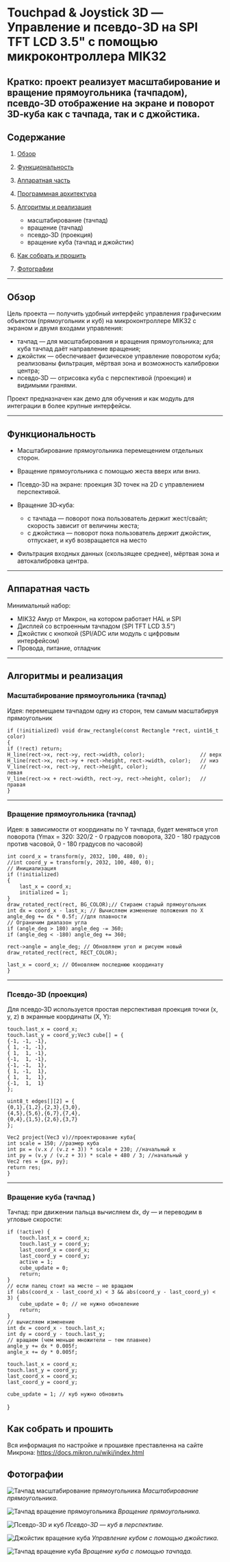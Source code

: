 # Touchpad & Joystick 3D — Управление и псевдо-3D на SPI TFT LCD 3.5" с помощью микроконтроллера MIK32

Кратко: проект реализует масштабирование и вращение прямоугольника (тачпадом), псевдо‑3D отображение на экране и поворот 3D‑куба как с тачпада, так и с джойстика.
---

## Содержание

1. [Обзор](#обзор)
2. [Функциональность](#функциональность)
3. [Аппаратная часть](#аппаратная-часть)
4. [Программная архитектура](#программная-архитектура)
5. [Алгоритмы и реализация](#алгоритмы-и-реализация)

   * масштабирование (тачпад)
   * вращение (тачпад)
   * псевдо‑3D (проекция)
   * вращение куба (тачпад и джойстик)
6. [Как собрать и прошить](#как-собрать-и-прошить)
7. [Фотографии](#фотографии)

---

## Обзор

Цель проекта — получить удобный интерфейс управления графическим объектом (прямоугольник и куб) на микроконтроллере MIK32 с экраном и двумя входами управления:

* тачпад — для масштабирования и вращения прямоугольника; для куба тачпад даёт направление вращения;
* джойстик — обеспечивает физическое управление поворотом куба; реализованы фильтрация, мёртвая зона и возможность калибровки центра;
* псевдо‑3D — отрисовка куба с перспективой (проекция) и видимыми гранями.

Проект предназначен как демо для обучения и как модуль для интеграции в более крупные интерфейсы.

---

## Функциональность

* Масштабирование прямоугольника перемещением отдельных сторон.
* Вращение прямоугольника с помощью жеста вверх или вниз.
* Псевдо‑3D на экране: проекция 3D точек на 2D с управлением перспективой.
* Вращение 3D‑куба:

  * с тачпада — поворот пока пользователь держит жест/свайп; скорость зависит от величины жеста;
  * с джойстика — поворот пока пользователь держит джойстик, отпускает, и куб возвращается на место
* Фильтрация входных данных (скользящее среднее), мёртвая зона и автокалибровка центра.

---

## Аппаратная часть

Минимальный набор:

* MIK32 Амур от Микрон, на котором работает HAL и SPI
* Дисплей со встроенным тачпадом (SPI TFT LCD 3.5")
* Джойстик с кнопкой (SPI/ADC или модуль с цифровым интерфейсом)
* Провода, питание, отладчик

---

## Алгоритмы и реализация

### Масштабирование прямоугольника (тачпад)

Идея: перемещаем тачпадом одну из сторон, тем самым масштабируя прямоугольник

    if (!initialized) void draw_rectangle(const Rectangle *rect, uint16_t color)
    {
    if (!rect) return;
    H_line(rect->x, rect->y, rect->width, color);                  // верх
    H_line(rect->x, rect->y + rect->height, rect->width, color);   // низ
    V_line(rect->x, rect->y, rect->height, color);                 // левая
    V_line(rect->x + rect->width, rect->y, rect->height, color);   // правая
    }
---

### Вращение прямоугольника (тачпад)

Идея: в зависимости от координаты по Y тачпада, будет меняться угол поворота (Ymax = 320: 320/2 - 0 градусов поворота, 320 - 180 градусов против часовой, 0 - 180 градусов по часовой)

    int coord_x = transform(y, 2032, 100, 480, 0);
    //int coord_y = transform(y, 2032, 100, 480, 0);
    // Инициализация
    if (!initialized)
    {
        last_x = coord_x;
        initialized = 1;
    }
    draw_rotated_rect(rect, BG_COLOR);// Стираем старый прямоугольник
    int dx = coord_x - last_x; // Вычисляем изменение положения по X
    angle_deg += dx * 0.5f; //для плавности
    // Ограничим диапазон угла
    if (angle_deg > 180) angle_deg -= 360;
    if (angle_deg < -180) angle_deg += 360;

    rect->angle = angle_deg; // Обновляем угол и рисуем новый
    draw_rotated_rect(rect, RECT_COLOR);

    last_x = coord_x; // Обновляем последнюю координату
    }
---

### Псевдо‑3D (проекция)

Для псевдо‑3D используется простая перспективая проекция точки (x, y, z) в экранные координаты (X, Y):

    touch.last_x = coord_x;
    touch.last_y = coord_y;Vec3 cube[] = {
    {-1, -1, -1},
    { 1, -1, -1},
    { 1,  1, -1},
    {-1,  1, -1},
    {-1, -1,  1},
    { 1, -1,  1},
    { 1,  1,  1},
    {-1,  1,  1}
    };
    
    uint8_t edges[][2] = {
    {0,1},{1,2},{2,3},{3,0},
    {4,5},{5,6},{6,7},{7,4},
    {0,4},{1,5},{2,6},{3,7}
    }; 
    
    Vec2 project(Vec3 v)//проектирование куба{
    int scale = 150; //размер куба
    int px = (v.x / (v.z + 3)) * scale + 230; //начальный х
    int py = (v.y / (v.z + 3)) * scale + 480 / 3; //начальный у
    Vec2 res = {px, py};
    return res;
    }

---

### Вращение куба (тачпад )

Тачпад: при движении пальца вычисляем dx, dy — и переводим в угловые скорости:

    if (!active) {
        touch.last_x = coord_x;
        touch.last_y = coord_y;
        last_coord_x = coord_x;
        last_coord_y = coord_y;
        active = 1;
        cube_update = 0;
        return;
    } 
    // если палец стоит на месте — не вращаем
    if (abs(coord_x - last_coord_x) < 3 && abs(coord_y - last_coord_y) < 3) {
        cube_update = 0; // не нужно обновление
        return;
    }
    // вычисляем изменение
    int dx = coord_x - touch.last_x;
    int dy = coord_y - touch.last_y;
    // вращаем (чем меньше множители — тем плавнее)
    angle_y += dx * 0.005f;
    angle_x += dy * 0.005f;

    touch.last_x = coord_x;
    touch.last_y = coord_y;
    last_coord_x = coord_x;
    last_coord_y = coord_y;

    cube_update = 1; // куб нужно обновить
  }


## Как собрать и прошить

Вся информация по настройке и прошивке преставленна на сайте Микрона: https://docs.mikron.ru/wiki/index.html


## Фотографии

![Тачпад масштабирование прямоугольника](https://github.com/user-attachments/assets/52012271-95f3-45ca-b974-6bc1b0a9e768)
*Масштабирование прямоугольника.*

![Тачпад вращение прямоугольника](https://github.com/user-attachments/assets/f4e6012b-28b2-434a-913d-090eead5be53)
*Вращение прямоугольника.*

![Псевдо-3D и куб](https://github.com/user-attachments/assets/afc36ec9-241e-45d9-be69-47e9f76d79f5)
*Псевдо-3D — куб в перспективе.*

![Джойстик вращение куба](https://github.com/user-attachments/assets/eaad91bb-f469-4123-ab8e-c40896147b29)
*Управление кубом с помощью джойстика.*

![Тачпад вращение куба](https://github.com/user-attachments/assets/fae06a9e-94fe-4297-a9cc-294768efa4f7)
*Вращение куба с помощью тачпада.*



